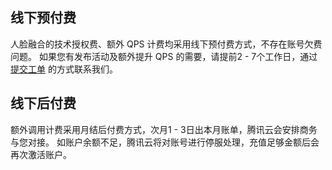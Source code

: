 ## 线下预付费
人脸融合的技术授权费、额外 QPS 计费均采用线下预付费方式，不存在账号欠费问题。
如果您有发布活动及额外提升 QPS 的需要，请提前2 - 7个工作日，通过 [提交工单](https://console.cloud.tencent.com/workorder/category) 的方式联系我们。

## 线下后付费
额外调用计费采用月结后付费方式，次月1 - 3日出本月账单，腾讯云会安排商务与您对接。
如账户余额不足，腾讯云将对账号进行停服处理，充值足够金额后会再次激活账户。

